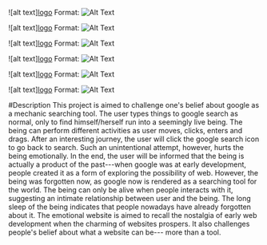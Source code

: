 ![alt text][logo](/images/1.png)
Format: ![Alt Text](url)

![alt text][logo](/images/2.png)
Format: ![Alt Text](url)

![alt text][logo](/images/3.png)
Format: ![Alt Text](url)

![alt text][logo](/images/4.png)
Format: ![Alt Text](url)

![alt text][logo](/images/5.png)
Format: ![Alt Text](url)

![alt text][logo](/images/6.png)
Format: ![Alt Text](url)


#Description
This project is aimed to challenge one's belief about google as a mechanic searching tool. The user types things to google search as normal, only to find himself/herself run into a seemingly live being. The being can perform different activities as user moves, clicks, enters and drags. After an interesting journey, the user will click the google search icon to go back to search. Such an unintentional attempt, however, hurts the being emotionally. In the end, the user will be informed that the being is actually a product of the past---when google was at early development, people created it as a form of exploring the possibility of web. However, the being was forgotten now, as google now is rendered as a searching tool for the world. The being can only be alive when people interacts with it, suggesting an intimate relationship between user and the being. The long sleep of the being indicates that people nowadays have already forgotten about it. The emotional website is aimed to recall the nostalgia of early web development when the charming of websites prospers. It also challenges people's belief about what a website can be--- more than a tool.
